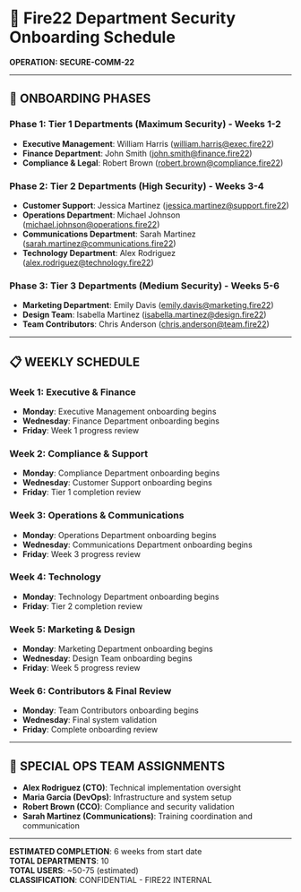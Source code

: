 # 📅 Fire22 Department Security Onboarding Schedule

**OPERATION: SECURE-COMM-22**

---

## 🎯 **ONBOARDING PHASES**

### **Phase 1: Tier 1 Departments (Maximum Security) - Weeks 1-2**

- **Executive Management**: William Harris (william.harris@exec.fire22)
- **Finance Department**: John Smith (john.smith@finance.fire22)
- **Compliance & Legal**: Robert Brown (robert.brown@compliance.fire22)

### **Phase 2: Tier 2 Departments (High Security) - Weeks 3-4**

- **Customer Support**: Jessica Martinez (jessica.martinez@support.fire22)
- **Operations Department**: Michael Johnson (michael.johnson@operations.fire22)
- **Communications Department**: Sarah Martinez (sarah.martinez@communications.fire22)
- **Technology Department**: Alex Rodriguez (alex.rodriguez@technology.fire22)

### **Phase 3: Tier 3 Departments (Medium Security) - Weeks 5-6**

- **Marketing Department**: Emily Davis (emily.davis@marketing.fire22)
- **Design Team**: Isabella Martinez (isabella.martinez@design.fire22)
- **Team Contributors**: Chris Anderson (chris.anderson@team.fire22)

---

## 📋 **WEEKLY SCHEDULE**

### **Week 1: Executive & Finance**

- **Monday**: Executive Management onboarding begins
- **Wednesday**: Finance Department onboarding begins
- **Friday**: Week 1 progress review

### **Week 2: Compliance & Support**

- **Monday**: Compliance Department onboarding begins
- **Wednesday**: Customer Support onboarding begins
- **Friday**: Tier 1 completion review

### **Week 3: Operations & Communications**

- **Monday**: Operations Department onboarding begins
- **Wednesday**: Communications Department onboarding begins
- **Friday**: Week 3 progress review

### **Week 4: Technology**

- **Monday**: Technology Department onboarding begins
- **Friday**: Tier 2 completion review

### **Week 5: Marketing & Design**

- **Monday**: Marketing Department onboarding begins
- **Wednesday**: Design Team onboarding begins
- **Friday**: Week 5 progress review

### **Week 6: Contributors & Final Review**

- **Monday**: Team Contributors onboarding begins
- **Wednesday**: Final system validation
- **Friday**: Complete onboarding review

---

## 👥 **SPECIAL OPS TEAM ASSIGNMENTS**

- **Alex Rodriguez (CTO)**: Technical implementation oversight
- **Maria Garcia (DevOps)**: Infrastructure and system setup
- **Robert Brown (CCO)**: Compliance and security validation
- **Sarah Martinez (Communications)**: Training coordination and communication

---

**ESTIMATED COMPLETION**: 6 weeks from start date  
**TOTAL DEPARTMENTS**: 10  
**TOTAL USERS**: ~50-75 (estimated)  
**CLASSIFICATION**: CONFIDENTIAL - FIRE22 INTERNAL
